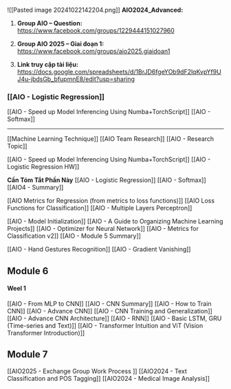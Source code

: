 ![[Pasted image 20241022142204.png]]
**AIO2024_Advanced:**
1. **Group AIO – Question:** https://www.facebook.com/groups/1229444151027960 

2. **Group AIO 2025 – Giai đoạn 1:** https://www.facebook.com/groups/aio2025.giaidoan1

3. **Link truy cập tài liệu:** https://docs.google.com/spreadsheets/d/1BrJD6fgeYOb9dF2lqKvpYf9UJ4u-jbdsGb_bfupmnE8/edit?usp=sharing

### [[AIO - Logistic Regression]]
[[AIO - Speed up Model Inferencing Using Numba+TorchScript]]
[[AIO - Softmax]]

---

[[Machine Learning Technique]]
[[AIO Team Research]]
[[AIO - Research Topic]]

[[AIO - Speed up Model Inferencing Using Numba+TorchScript]]
[[AIO - Logistic Regression HW]]

**Cần Tóm Tắt Phần Này**
[[AIO - Logistic Regression]]
[[AIO - Softmax]]
[[AIO4 - Summary]]

[[AIO Metrics for Regression (from metrics to loss functions)]]
[[AIO Loss Functions for Classification]]
[[AIO - Multiple Layers Perceptron]]

[[AIO - Model Initialization]] 
[[AIO - A Guide to Organizing Machine Learning Projects]]
[[AIO - Optimizer for Neural Network]]
[[AIO - Metrics for Classification v2]]
[[AIO - Module 5 Summary]]

[[AIO - Hand Gestures Recognition]]
[[AIO - Gradient Vanishing]]

## Module 6 
#### Weel 1
[[AIO - From MLP to CNN]]
[[AIO - CNN Summary]]
[[AIO - How to Train CNN]]
[[AIO - Advance CNN]]
[[AIO - CNN Training and Generalization]]
[[AIO - Advance CNN Architecture]]
[[AIO - RNN]]
[[AIO - Basic LSTM, GRU (Time-series and Text)]]
[[AIO - Transformer Intuition and ViT (Vision Transformer Introduction)]]
## Module 7
[[AIO2025 - Exchange Group Work Process ]]
[[AIO2024 - Text Classification and POS Tagging]]
[[AIO2024 - Medical Image Analysis]]

